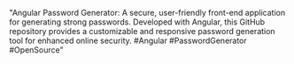 "Angular Password Generator: A secure, user-friendly front-end application for generating strong passwords. Developed with Angular, this GitHub repository provides a customizable and responsive password generation tool for enhanced online security. #Angular #PasswordGenerator #OpenSource"
